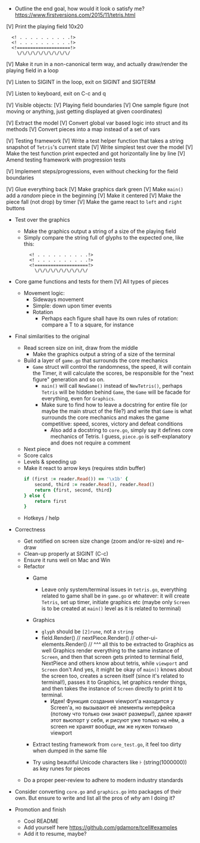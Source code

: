 - Outline the end goal, how would it look o satisfy me?
  https://www.firstversions.com/2015/11/tetris.html

[V] Print the playing field 10x20
```
  <! . . . . . . . . . .!>
  <! . . . . . . . . . .!>
  <!====================!>
    \/\/\/\/\/\/\/\/\/\/
```

[V] Make it run in a non-canonical term way, and actually draw/render the playing field in a loop

[V] Listen to SIGINT in the loop, exit on SIGINT and SIGTERM

[V] Listen to keyboard, exit on C-c and q

[V] Visible objects:
  [V] Playing field boundaries
  [V] One sample figure (not moving or anything, just getting displayed
      at given coordinates)

[V] Extract the model
  [V] Convert global var based logic into struct and its methods
  [V] Convert pieces into a map instead of a set of vars

[V] Testing framework
  [V] Write a test helper function that takes a string snapshot of
      `Tetris`'s current state
  [V] Write simplest test over the model
  [V] Make the test function print expected and got horizontally line
      by line
  [V] Amend testing framework with progression tests

[V] Implement steps/progressions, even without checking for the field boundaries

[V] Glue everything back
  [V] Make graphics dark green
  [V] Make `main()` add a _random_ piece in the beginning
  [V] Make it centered
  [V] Make the piece fall (not drop) by timer
  [V] Make the game react to `left` and `right` buttons

- Test over the graphics
  - Make the graphics output a string of a size of the playing field
  - Simply compare the string full of glyphs to the expected one,
    like this:
    ```
      <! . . . . . . . . . .!>
      <! . . . . . . . . . .!>
      <!====================!>
        \/\/\/\/\/\/\/\/\/\/
    ```

- Core game functions and tests for them
  [V] All types of pieces
  - Movement logic:
    - Sideways movement
    - Simple: down upon timer events
    - Rotation
      - Perhaps each figure shall have its own rules of rotation:
        compare a T to a square, for instance

- Final similarities to the original
  - Read screen size on init, draw from the middle
    - Make the graphics output a string of a size of the terminal
  - Build a layer of `game.go` that surrounds the core mechanics
    - `Game` struct will control the randomness, the speed, it will
      contain the Timer, it will calculate the scores, be responsible
      for the "next figure" generation and so on.
      - `main()` will call `NewGame()` instead of `NewTetris()`,
        perhaps `Tetris` will be hidden behind `Game`, the `Game` will
        be facade for everything, even for `Graphics`.
      - Make sure to find how to leave a docstring for entire file (or
        maybe the main struct of the file?) and write that `Game` is
        what surrounds the core mechanics and makes the game
        competitive: speed, scores, victory and defeat conditions
        - Also add a docstring to `core.go`, simply say it defines
          core mechanics of Tetris. I guess, `piece.go` is
          self-explanatory and does not require a comment
  - Next piece
  - Score calcs
  - Levels & speeding up
  - Make it react to arrow keys (requires stdin buffer)
    ```ruby
    if (first := reader.Read()) == '\x1b' {
        second, third := reader.Read(), reader.Read()
        return {first, second, third}
    } else {
        return first
    }
    ```
  - Hotkeys / help

- Correctness
  - Get notified on screen size change (zoom and/or re-size) and re-draw
  - Clean-up properly at SIGINT (C-c)
  - Ensure it runs well on Mac and Win
  - Refactor
    - Game
      - Leave only system/terminal issues in `tetris.go`, everything
        related to game shall be in `game.go` or whatever: it will
        create `Tetris`, set up timer, initiate graphics etc (maybe
        only `Screen` is to be created at `main()` level as it is
        related to terminal)
    - Graphics
      - `glyph` should be `[2]rune`, not a `string`
      - field.Render()
		// nextPiece.Render()
		// other-ui-elements.Render()
		// ^^^ all this to be extracted to Graphics as well
        Graphics render everything to the same instance of `Screen`,
        and then that screen gets printed to terminal
        field, NextPiece and others know about tetris, while
		`viewport` and `Screen` don't
        And yes, it might be okay of `main()` knows about the screen
		too, creates a screen itself (since it's related to
		terminal!), passes it to Graphics, let graphics render things,
		and then takes the instance of `Screen` directly to print it
		to terminal.
        - Идея! Функция создания viewport'а находится у Screen'а, но
          вызывают её элементы интерфейса (потому что только они знают
          размеры!), далее хранят этот вьюпорт у себя, и рисуют уже
          только на нём, а screen не хранят вообще, им же нужен
          толкько viewport

    - Extract testing framework from `core_test.go`, it feel too dirty
      when dumped in the same file
    - Try using beautiful Unicode characters like `𐘀`
      (string(1000000)) as key runes for pieces
  - Do a proper peer-review to adhere to modern industry standards

- Consider converting `core.go` and `graphics.go` into packages of
  their own. But ensure to write and list all the pros of _why_ am I
  doing it?

- Promotion and finish
  - Cool README
  - Add yourself here https://github.com/gdamore/tcell#examples
  - Add it to resume, maybe?
